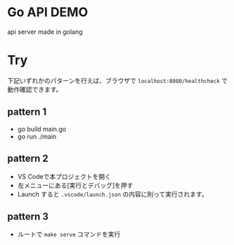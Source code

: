 # Go API DEMO
api server made in golang

# Try
下記いずれかのパターンを行えば、ブラウザで `localhost:8080/healthcheck` で動作確認できます。

## pattern 1
* go build main.go
* go run ./main

## pattern 2
* VS Codeで本プロジェクトを開く
* 左メニューにある[実行とデバッグ]を押す
* Launch すると `.vscode/launch.json` の内容に則って実行されます。

## pattern 3
* ルートで `make serve` コマンドを実行